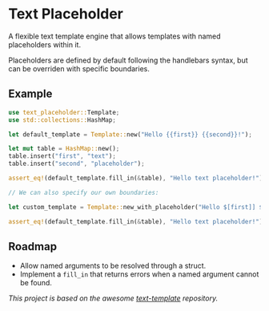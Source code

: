 # Text Placeholder

A flexible text template engine that allows templates with named placeholders within it.

Placeholders are defined by default following the handlebars syntax, but can be overriden
with specific boundaries.

## Example

```rust
use text_placeholder::Template;
use std::collections::HashMap;

let default_template = Template::new("Hello {{first}} {{second}}!");

let mut table = HashMap::new();
table.insert("first", "text");
table.insert("second", "placeholder");

assert_eq!(default_template.fill_in(&table), "Hello text placeholder!");

// We can also specify our own boundaries:

let custom_template = Template::new_with_placeholder("Hello $[first]] $[second]!", "$[", "]");

assert_eq!(default_template.fill_in(&table), "Hello text placeholder!");
```

## Roadmap

- Allow named arguments to be resolved through a struct.
- Implement a `fill_in` that returns errors when a named argument cannot be found.

_This project is based on the awesome [text-template](https://gitlab.com/boeckmann/text-template) repository._
